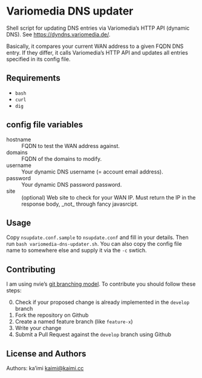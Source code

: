 Variomedia DNS updater
======================

Shell script for updating DNS entries via Variomedia’s HTTP API (dynamic DNS). 
See <https://dyndns.variomedia.de/>.

Basically, it compares your current WAN address to a given FQDN DNS entry. If 
they differ, it calls Variomedia’s HTTP API and updates all entries specified in 
its config file.

Requirements
------------

- `bash`
- `curl`
- `dig`

config file variables
---------------------

<dl>
  <dt>hostname</dt>
  <dd>FQDN to test the WAN address against.</dd>
  <dt>domains</dt>
  <dd>FQDN of the domains to modify.</dd>
  <dt>username</dt>
  <dd>Your dynamic DNS username (= account email address).</dd>
  <dt>password</dt>
  <dd>Your dynamic DNS password password.</dd>
  <dt>site</dt>
  <dd>(optional) Web site to check for your WAN IP. Must return the IP in the 
  response body, _not_ through fancy javasrcipt.</dd>
</dl>

Usage
-----

Copy `nsupdate.conf.sample` to `nsupdate.conf` and fill in your details. Then 
run `bash variomedia-dns-updater.sh`. You can also copy the config file name to 
somewhere else and supply it via the `-c` swtich.

Contributing
------------

I am using nvie’s
[git branching model](http://nvie.com/posts/a-successful-git-branching-model/ 
"nvie.com: A successfull Git branichng model"). To contribute you should follow 
these steps:

0. Check if your proposed change is already implemented in the `develop` branch
1. Fork the repository on Github
2. Create a named feature branch (like `feature-x`)
3. Write your change
4. Submit a Pull Request against the `develop` branch using Github

License and Authors
-------------------

Authors: ka’imi <kaimi@kaimi.cc>
